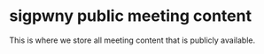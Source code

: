 # sigpwny public meeting content
This is where we store all meeting content that is publicly available.
